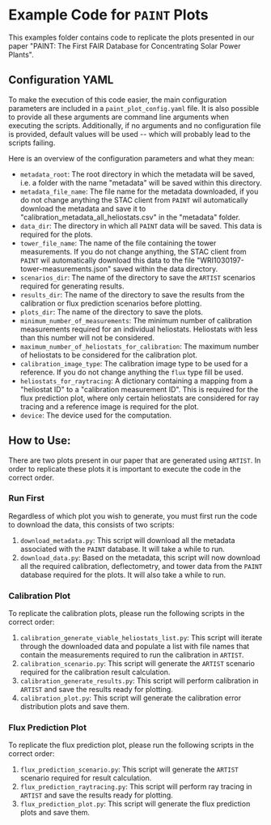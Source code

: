 # Example Code for ``PAINT`` Plots

This examples folder contains code to replicate the plots presented in our paper "PAINT: The First FAIR Database for
Concentrating Solar Power Plants".

## Configuration YAML

To make the execution of this code easier, the main configuration parameters are included in a ``paint_plot_config.yaml``
file. It is also possible to provide all these arguments are command line arguments when executing the scripts.
Additionally, if no arguments and no configuration file is provided, default values will be used -- which will probably
lead to the scripts failing.

Here is an overview of the configuration parameters and what they mean:

- `metadata_root`: The root directory in which the metadata will be saved, i.e. a folder with the name "metadata" will be saved within this directory.
- `metadata_file_name`: The file name for the metadata downloaded, if you do not change anything the STAC client from ``PAINT`` wil automatically download the metadata and save it to "calibration_metadata_all_heliostats.csv" in the "metadata" folder.
- `data_dir`: The directory in which all ``PAINT`` data will be saved. This data is required for the plots.
- `tower_file_name`: The name of the file containing the tower measurements. If you do not change anything, the STAC client from ``PAINT`` wil automatically download this data to the file "WRI1030197-tower-measurements.json" saved within the data directory.
- `scenarios_dir`: The name of the directory to save the ``ARTIST`` scenarios required for generating results.
- `results_dir`: The name of the directory to save the results from the calibration or flux prediction scenarios before plotting.
- `plots_dir`: The name of the directory to save the plots.
- `minimum_number_of_measurements`: The minimum number of calibration measurements required for an individual heliostats. Heliostats with less than this number will not be considered.
- `maximum_number_of_heliostats_for_calibration`: The maximum number of heliostats to be considered for the calibration plot.
- `calibration_image_type`: The calibration image type to be used for a reference. If you do not change anything the ``flux`` type fill be used.
- `heliostats_for_raytracing`: A dictionary containing a mapping from a "heliostat ID" to a "calibration measurement ID". This is required for the flux prediction plot, where only certain heliostats are considered for ray tracing and a reference image is required for the plot.
- `device`: The device used for the computation.

## How to Use:

There are two plots present in our paper that are generated using ``ARTIST``. In order to replicate these plots it is important
to execute the code in the correct order.

### Run First

Regardless of which plot you wish to generate, you must first run the code to download the data, this consists of two scripts:

1. ``download_metadata.py``: This script will download all the metadata associated with the ``PAINT`` database. It will take a while to run.
2. ``download_data.py``: Based on the metadata, this script will now download all the required calibration, deflectometry, and tower data from the ``PAINT`` database required for the plots. It will also take a while to run.

### Calibration Plot

To replicate the calibration plots, please run the following scripts in the correct order:

1. ``calibration_generate_viable_heliostats_list.py``: This script will iterate through the downloaded data and populate a list with file names that contain the measurements required to run the calibration in ``ARTIST``.
2. ``calibration_scenario.py``: This script will generate the ``ARTIST`` scenario required for the calibration result calculation.
3. ``calibration_generate_results.py``: This script will perform calibration in ``ARTIST`` and save the results ready for plotting.
4. ``calibration_plot.py``: This script will generate the calibration error distribution plots and save them.

### Flux Prediction Plot

To replicate the flux prediction plot, please run the following scripts in the correct order:

1. ``flux_prediction_scenario.py``: This script will generate the ``ARTIST`` scenario required for result calculation.
2. ``flux_prediction_raytracing.py``: This script will perform ray tracing in ``ARTIST`` and save the results ready for plotting.
3. ``flux_prediction_plot.py``: This script will generate the flux prediction plots and save them.
